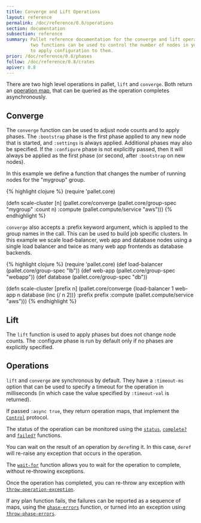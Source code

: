 ```yaml
---
title: Converge and Lift Operations
layout: reference
permalink: /doc/reference/0.8/operations
section: documentation
subsection: reference
summary: Pallet reference documentation for the converge and lift operations.  These
         two functions can be used to control the number of nodes in your cloud, and
         to apply configuration to them.
prior: /doc/reference/0.8/phases
follow: /doc/reference/0.8/crates
apiver: 0.8
---
```


There are two high level operations in pallet, `lift` and `converge`.  Both
return an [operation map](#operations), that can be queried as the operation
completes asynchronously.

## Converge

The `converge` function can be used to adjust node counts and to apply phases.
The `:bootstrap` phase is the first phase applied to any new node that is
started, and `:settings` is always applied.  Additional phases may also be
specified. If the `:configure` phase is not explicitly passed, then it will
always be applied as the first phase (or second, after `:bootstrap` on new
nodes).

In this example we define a function that changes the number of running nodes
for the "mygroup" group.

{% highlight clojure %}
  (require 'pallet.core)

  (defn scale-cluster [n]
    (pallet.core/converge
      (pallet.core/group-spec "mygroup" :count n)
      :compute (pallet.compute/service "aws")))
{% endhighlight %}

`converge` also accepts a :prefix keyword argument, which is applied to the
group names in the call.  This can be used to build job specific clusters.
In this example we scale load-balancer, web app and database nodes using
a single load balancer and twice as many web app frontends as database
backends.

{% highlight clojure %}
  (require 'pallet.core)
  (def load-balancer (pallet.core/group-spec "lb"))
  (def web-app (pallet.core/group-spec "webapp"))
  (def database (pallet.core/group-spec "db"))

  (defn scale-cluster [prefix n]
    (pallet.core/converge
       {load-balancer 1
        web-app n
        database (inc (/ n 2))}
       :prefix prefix
       :compute (pallet.compute/service "aws")))
{% endhighlight %}

## Lift

The `lift` function is used to apply phases but does not change node
counts. The :configure phase is run by default only if no phases are explicitly
specified.


## Operations

`lift` and `converge` are synchronous by default.  They have a `:timeout-ms`
option that can be used to specify a timeout for the operation in milliseconds
(in which case the value specified by `:timeout-val` is returned).

If passed `:async true`, they return operation maps, that implement the
[`Control`](http://pallet.github.com/pallet-fsmop/0.1/pallet.algo.fsmop.html#var-Control)
protocol.

The status of the operation can be monitored using the
[`status`](http://palletops.com/pallet-fsmop/0.1/pallet.algo.fsmop.html#var-status),
[`complete?`](http://palletops.com/pallet-fsmop/0.1/pallet.algo.fsmop.html#var-complete%3F)
and
[`failed?`](http://palletops.com/pallet-fsmop/0.1/pallet.algo.fsmop.html#var-failed%3F)
functions.

You can wait on the result of an operation by `deref`ing it.  In this case,
`deref` will re-raise any exception that occurs in the operation.

The
[`wait-for`](http://palletops.com/pallet-fsmop/0.1/pallet.algo.fsmop.html#var-wait-for)
function allows you to wait for the operation to complete, without re-throwing
exceptions.


Once the operation has completed, you can re-throw any exception with
[`throw-operation-exception`](http://palletops.com/pallet/api/0.8/pallet.core.api.html#var-throw-operation-exception).

If any plan function fails, the failures can be reported as a sequence of maps,
using the
[`phase-errors`](http://palletops.com/pallet/api/0.8/pallet.core.api.html#var-phase-errors)
function, or turned into an exception using
[`throw-phase-errors`](http://palletops.com/pallet/api/0.8/pallet.core.api.html#var-throw-phase-errors).
